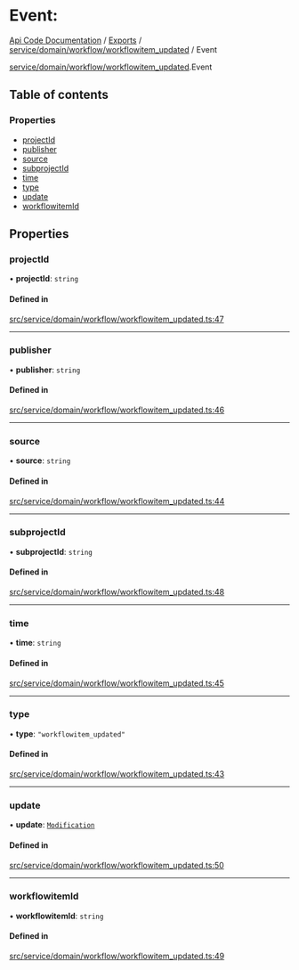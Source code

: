# Event: 
 
[Api Code Documentation](../README.md) / [Exports](../modules.md) / [service/domain/workflow/workflowitem\_updated](../modules/service_domain_workflow_workflowitem_updated.md) / Event

[service/domain/workflow/workflowitem_updated](../modules/service_domain_workflow_workflowitem_updated.md).Event

## Table of contents

### Properties

- [projectId](service_domain_workflow_workflowitem_updated.Event.md#projectid)
- [publisher](service_domain_workflow_workflowitem_updated.Event.md#publisher)
- [source](service_domain_workflow_workflowitem_updated.Event.md#source)
- [subprojectId](service_domain_workflow_workflowitem_updated.Event.md#subprojectid)
- [time](service_domain_workflow_workflowitem_updated.Event.md#time)
- [type](service_domain_workflow_workflowitem_updated.Event.md#type)
- [update](service_domain_workflow_workflowitem_updated.Event.md#update)
- [workflowitemId](service_domain_workflow_workflowitem_updated.Event.md#workflowitemid)

## Properties

### projectId

• **projectId**: `string`

#### Defined in

[src/service/domain/workflow/workflowitem_updated.ts:47](https://github.com/openkfw/TruBudget/blob/0804644/api/src/service/domain/workflow/workflowitem_updated.ts#L47)

___

### publisher

• **publisher**: `string`

#### Defined in

[src/service/domain/workflow/workflowitem_updated.ts:46](https://github.com/openkfw/TruBudget/blob/0804644/api/src/service/domain/workflow/workflowitem_updated.ts#L46)

___

### source

• **source**: `string`

#### Defined in

[src/service/domain/workflow/workflowitem_updated.ts:44](https://github.com/openkfw/TruBudget/blob/0804644/api/src/service/domain/workflow/workflowitem_updated.ts#L44)

___

### subprojectId

• **subprojectId**: `string`

#### Defined in

[src/service/domain/workflow/workflowitem_updated.ts:48](https://github.com/openkfw/TruBudget/blob/0804644/api/src/service/domain/workflow/workflowitem_updated.ts#L48)

___

### time

• **time**: `string`

#### Defined in

[src/service/domain/workflow/workflowitem_updated.ts:45](https://github.com/openkfw/TruBudget/blob/0804644/api/src/service/domain/workflow/workflowitem_updated.ts#L45)

___

### type

• **type**: ``"workflowitem_updated"``

#### Defined in

[src/service/domain/workflow/workflowitem_updated.ts:43](https://github.com/openkfw/TruBudget/blob/0804644/api/src/service/domain/workflow/workflowitem_updated.ts#L43)

___

### update

• **update**: [`Modification`](service_domain_workflow_workflowitem_updated.Modification.md)

#### Defined in

[src/service/domain/workflow/workflowitem_updated.ts:50](https://github.com/openkfw/TruBudget/blob/0804644/api/src/service/domain/workflow/workflowitem_updated.ts#L50)

___

### workflowitemId

• **workflowitemId**: `string`

#### Defined in

[src/service/domain/workflow/workflowitem_updated.ts:49](https://github.com/openkfw/TruBudget/blob/0804644/api/src/service/domain/workflow/workflowitem_updated.ts#L49)
